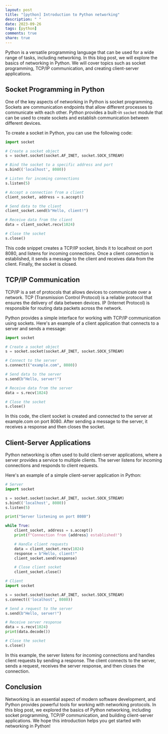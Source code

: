 ```yaml
---
layout: post
title: "[python] Introduction to Python networking"
description: " "
date: 2023-09-26
tags: [python]
comments: true
share: true
---
```


Python is a versatile programming language that can be used for a wide range of tasks, including networking. In this blog post, we will explore the basics of networking in Python. We will cover topics such as socket programming, TCP/IP communication, and creating client-server applications.

## Socket Programming in Python

One of the key aspects of networking in Python is socket programming. Sockets are communication endpoints that allow different processes to communicate with each other. Python provides a built-in `socket` module that can be used to create sockets and establish communication between different devices.

To create a socket in Python, you can use the following code:

```python
import socket

# Create a socket object
s = socket.socket(socket.AF_INET, socket.SOCK_STREAM)

# Bind the socket to a specific address and port
s.bind(('localhost', 8080))

# Listen for incoming connections
s.listen(5)

# Accept a connection from a client
client_socket, address = s.accept()

# Send data to the client
client_socket.send(b"Hello, client!")

# Receive data from the client
data = client_socket.recv(1024)

# Close the socket
s.close()
```

This code snippet creates a TCP/IP socket, binds it to localhost on port 8080, and listens for incoming connections. Once a client connection is established, it sends a message to the client and receives data from the client. Finally, the socket is closed.

## TCP/IP Communication

TCP/IP is a set of protocols that allows devices to communicate over a network. TCP (Transmission Control Protocol) is a reliable protocol that ensures the delivery of data between devices. IP (Internet Protocol) is responsible for routing data packets across the network.

Python provides a simple interface for working with TCP/IP communication using sockets. Here's an example of a client application that connects to a server and sends a message:

```python
import socket

# Create a socket object
s = socket.socket(socket.AF_INET, socket.SOCK_STREAM)

# Connect to the server
s.connect(("example.com", 8080))

# Send data to the server
s.send(b"Hello, server!")

# Receive data from the server
data = s.recv(1024)

# Close the socket
s.close()
```

In this code, the client socket is created and connected to the server at example.com on port 8080. After sending a message to the server, it receives a response and then closes the socket.

## Client-Server Applications

Python networking is often used to build client-server applications, where a server provides a service to multiple clients. The server listens for incoming connections and responds to client requests.

Here's an example of a simple client-server application in Python:

```python
# Server
import socket

s = socket.socket(socket.AF_INET, socket.SOCK_STREAM)
s.bind(('localhost', 8080))
s.listen(5)

print("Server listening on port 8080")

while True:
    client_socket, address = s.accept()
    print(f"Connection from {address} established!")

    # Handle client requests
    data = client_socket.recv(1024)
    response = b"Hello, client!"
    client_socket.send(response)

    # Close client socket
    client_socket.close()
```

```python
# Client
import socket

s = socket.socket(socket.AF_INET, socket.SOCK_STREAM)
s.connect(('localhost', 8080))

# Send a request to the server
s.send(b"Hello, server!")

# Receive server response
data = s.recv(1024)
print(data.decode())

# Close the socket
s.close()
```

In this example, the server listens for incoming connections and handles client requests by sending a response. The client connects to the server, sends a request, receives the server response, and then closes the connection.

## Conclusion

Networking is an essential aspect of modern software development, and Python provides powerful tools for working with networking protocols. In this blog post, we explored the basics of Python networking, including socket programming, TCP/IP communication, and building client-server applications. We hope this introduction helps you get started with networking in Python!
